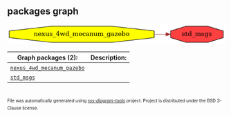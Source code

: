 <!--
File was automatically generated using 'ros-diagram-tools' project.
Project is distributed under the BSD 3-Clause license.
-->

## packages graph

[![std_msgs](std_msgs.png "std_msgs")](std_msgs.png)


| Graph packages (2): | Description: |
| ------------------- | ------------ |
| [`nexus_4wd_mecanum_gazebo`](nexus_4wd_mecanum_gazebo.md) |  |
| [`std_msgs`](std_msgs.md) |  |


</br>
<font size="1">
File was automatically generated using <a href="https://github.com/anetczuk/ros-diagram-tools"><i>ros-diagram-tools</i></a> project.
Project is distributed under the BSD 3-Clause license.
</font>
